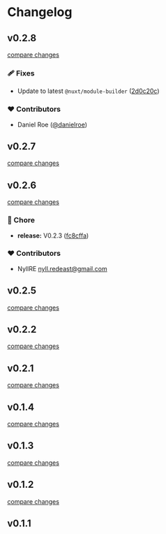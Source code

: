 # Changelog


## v0.2.8

[compare changes](https://github.com/NyllRE/nuxt-file-storage/compare/v0.2.7...v0.2.8)

### 🩹 Fixes

- Update to latest `@nuxt/module-builder` ([2d0c20c](https://github.com/NyllRE/nuxt-file-storage/commit/2d0c20c))

### ❤️ Contributors

- Daniel Roe ([@danielroe](http://github.com/danielroe))

## v0.2.7

[compare changes](https://github.com/NyllRE/nuxt-file-storage/compare/v0.2.6...v0.2.7)

## v0.2.6

[compare changes](https://github.com/NyllRE/nuxt-file-storage/compare/v0.2.5...v0.2.6)

### 🏡 Chore

- **release:** V0.2.3 ([fc8cffa](https://github.com/NyllRE/nuxt-file-storage/commit/fc8cffa))

### ❤️ Contributors

- NyllRE <nyll.redeast@gmail.com>

## v0.2.5

[compare changes](https://github.com/NyllRE/nuxt-file-storage/compare/v0.2.4...v0.2.5)

## v0.2.2

[compare changes](https://github.com/NyllRE/nuxt-file-storage/compare/v0.2.1...v0.2.2)

## v0.2.1

[compare changes](https://github.com/NyllRE/nuxt-file-storage/compare/v0.1.4...v0.2.1)

## v0.1.4

[compare changes](https://github.com/NyllRE/nuxt-file-storage/compare/v0.1.3...v0.1.4)

## v0.1.3

[compare changes](https://github.com/NyllRE/nuxt-file-storage/compare/v0.1.2...v0.1.3)

## v0.1.2

[compare changes](https://github.com/NyllRE/nuxt-file-storage/compare/v0.1.1...v0.1.2)

## v0.1.1

